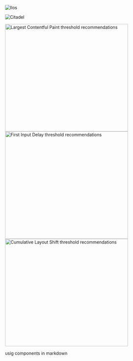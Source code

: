 ![Ilos](https://lh3.googleusercontent.com/proxy/DDV8a7sLIWurhJtW8Ego9bq-JlwpfFFoR0tkLJQKKYXEXoWHB6ZUP5jGKD2VcYt3z1QVsgcn6L3GoU1ns8m9fvi3U51GzddA70ZUMHgzHvjl4-i7YOJY9cShBPrfjUhMQhxaJ97WFBp612XmjMXVGypfGkiBarN4PWxhiHkiYYNW7HGbtTpOcyt9GQ4Q23C2noxLTWFXZMcQZhRpQA_qzu2n6_H6CPViBnhSHpEl4JZAPaGCSJqgZg)

![Citadel](https://vignette.wikia.nocookie.net/masseffect/images/d/d7/MassEffect2Citadel.jpg/revision/latest?cb=20100721191415)

<div class="w-stack w-stack--center w-stack--md">   <img src="lcp_ux.svg" width="400px" height="350px" alt="Largest Contentful Paint threshold recommendations">   <img src="fid_ux.svg" width="400px" height="350px" alt="First Input Delay threshold recommendations">   <img src="cls_ux.svg" width="400px" height="350px" alt="Cumulative Layout Shift threshold recommendations">
</div>

<foocomponent>usig components in markdown</foocomponent>
